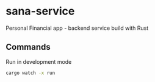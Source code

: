 # sana-service

Personal Financial app - backend service build with Rust

## Commands

Run in development mode

```bash
cargo watch -x run
```
